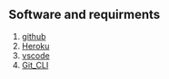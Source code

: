 
## Software and requirments

1. [github](https://github.com)
2. [Heroku](https://heroku.com)
3. [vscode](https://code.visualstudio.com/)
4. [Git_CLI](https://git-scm.com/book/en/v2/Getting-Started-The-Command-Line)


